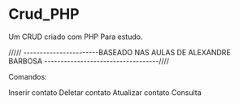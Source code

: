 # Crud_PHP
Um CRUD criado com PHP Para estudo.

///// -----------------------BASEADO NAS AULAS DE ALEXANDRE BARBOSA -----------------------------------////

Comandos:

Inserir contato
Deletar contato
Atualizar contato 
Consulta
